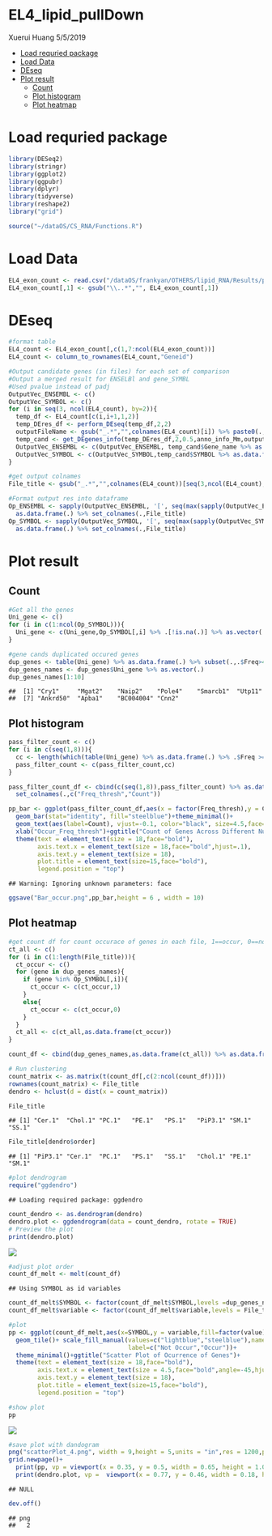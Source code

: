 EL4\_lipid\_pullDown
================
Xuerui Huang
5/5/2019

-   [Load requried package](#load-requried-package)
-   [Load Data](#load-data)
-   [DEseq](#deseq)
-   [Plot result](#plot-result)
    -   [Count](#count)
    -   [Plot histogram](#plot-histogram)
    -   [Plot heatmap](#plot-heatmap)

Load requried package
=====================

``` r
library(DESeq2)
library(stringr)
library(ggplot2)
library(ggpubr)
library(dplyr)
library(tidyverse)
library(reshape2)
library("grid")

source("~/dataOS/CS_RNA/Functions.R")
```

Load Data
=========

``` r
EL4_exon_count <- read.csv("/dataOS/frankyan/OTHERS/lipid_RNA/Results/pipeOutput/mm_lipidRNA-L1_2/countsTable/mm_lipidRNA-L1_2.EX.counts.table",sep = "\t")
EL4_exon_count[,1] <- gsub("\\..*","", EL4_exon_count[,1])
```

DEseq
=====

``` r
#format table
EL4_count <- EL4_exon_count[,c(1,7:ncol(EL4_exon_count))]
EL4_count <- column_to_rownames(EL4_count,"Geneid")

#Output candidate genes (in files) for each set of comparison
#Output a merged result for ENSELBl and gene_SYMBL
#Used pvalue instead of padj
OutputVec_ENSEMBL <- c()
OutputVec_SYMBOL <- c()
for (i in seq(3, ncol(EL4_count), by=2)){
  temp_df <- EL4_count[c(i,i+1,1,2)]
  temp_DEres_df <- perform_DEseq(temp_df,2,2)
  outputFileName <- gsub("_.*","",colnames(EL4_count)[i]) %>% paste0(.,"_cands.csv")
  temp_cand <- get_DEgenes_info(temp_DEres_df,2,0.5,anno_info_Mm,outputFileName)
  OutputVec_ENSEMBL <- c(OutputVec_ENSEMBL, temp_cand$Gene_name %>% as.data.frame(.))
  OutputVec_SYMBOL <- c(OutputVec_SYMBOL,temp_cand$SYMBOL %>% as.data.frame(.))
}

#get output colnames
File_title <- gsub("_.*","",colnames(EL4_count))[seq(3,ncol(EL4_count), by=2)]

#Format output res into dataframe
Op_ENSEMBL <- sapply(OutputVec_ENSEMBL, '[', seq(max(sapply(OutputVec_ENSEMBL, length)))) %>% 
  as.data.frame(.) %>% set_colnames(.,File_title)
Op_SYMBOL <- sapply(OutputVec_SYMBOL, '[', seq(max(sapply(OutputVec_SYMBOL, length)))) %>% 
  as.data.frame(.) %>% set_colnames(.,File_title)
```

Plot result
===========

Count
-----

``` r
#Get all the genes
Uni_gene <- c()
for (i in c(1:ncol(Op_SYMBOL))){
  Uni_gene <- c(Uni_gene,Op_SYMBOL[,i] %>% .[!is.na(.)] %>% as.vector(.))
}

#gene cands duplicated occured genes
dup_genes <- table(Uni_gene) %>% as.data.frame(.) %>% subset(.,.$Freq>4) %>% .[order(-.$Freq),]
dup_genes_names <- dup_genes$Uni_gene %>% as.vector(.)
dup_genes_names[1:10]
```

    ##  [1] "Cry1"     "Mgat2"    "Naip2"    "Pole4"    "Smarcb1"  "Utp11"   
    ##  [7] "Ankrd50"  "Apba1"    "BC004004" "Cnn2"

Plot histogram
--------------

``` r
pass_filter_count <- c()
for (i in c(seq(1,8))){
  cc <- length(which(table(Uni_gene) %>% as.data.frame(.) %>% .$Freq >= i))
  pass_filter_count <- c(pass_filter_count,cc)
}

pass_filter_count_df <- cbind(c(seq(1,8)),pass_filter_count) %>% as.data.frame(.) %>% 
  set_colnames(.,c("Freq_thresh","Count"))

pp_bar <- ggplot(pass_filter_count_df,aes(x = factor(Freq_thresh),y = Count))+
  geom_bar(stat="identity", fill="steelblue")+theme_minimal()+
  geom_text(aes(label=Count), vjust=-0.1, color="black", size=4.5,face="bold")+
  xlab("Occur_Freq_thresh")+ggtitle("Count of Genes Across Different Num of Samples")+
  theme(text = element_text(size = 18,face="bold"),
        axis.text.x = element_text(size = 18,face="bold",hjust=.1),
        axis.text.y = element_text(size = 18),
        plot.title = element_text(size=15,face="bold"),
        legend.position = "top")
```

    ## Warning: Ignoring unknown parameters: face

``` r
ggsave("Bar_occur.png",pp_bar,height = 6 , width = 10)
```

Plot heatmap
------------

``` r
#get count df for count occurace of genes in each file, 1==occur, 0==not occur
ct_all <- c()
for (i in c(1:length(File_title))){
  ct_occur <- c()
  for (gene in dup_genes_names){
    if (gene %in% Op_SYMBOL[,i]){
      ct_occur <- c(ct_occur,1)
    } 
    else{
      ct_occur <- c(ct_occur,0)
    }
  }
  ct_all <- c(ct_all,as.data.frame(ct_occur))
}

count_df <- cbind(dup_genes_names,as.data.frame(ct_all)) %>% as.data.frame(.) %>% set_colnames(.,c("SYMBOL",File_title))

# Run clustering
count_matrix <- as.matrix(t(count_df[,c(2:ncol(count_df))]))
rownames(count_matrix) <- File_title
dendro <- hclust(d = dist(x = count_matrix))

File_title
```

    ## [1] "Cer.1"  "Chol.1" "PC.1"   "PE.1"   "PS.1"   "PiP3.1" "SM.1"   "SS.1"

``` r
File_title[dendro$order]
```

    ## [1] "PiP3.1" "Cer.1"  "PC.1"   "PS.1"   "SS.1"   "Chol.1" "PE.1"   "SM.1"

``` r
#plot dendrogram
require("ggdendro")
```

    ## Loading required package: ggdendro

``` r
count_dendro <- as.dendrogram(dendro)
dendro.plot <- ggdendrogram(data = count_dendro, rotate = TRUE)
# Preview the plot
print(dendro.plot)
```

![](R_analysis_files/figure-markdown_github/unnamed-chunk-6-1.png)

``` r
#adjust plot order
count_df_melt <- melt(count_df)
```

    ## Using SYMBOL as id variables

``` r
count_df_melt$SYMBOL <- factor(count_df_melt$SYMBOL,levels =dup_genes_names)
count_df_melt$variable <- factor(count_df_melt$variable,levels = File_title[dendro$order])

#plot
pp <- ggplot(count_df_melt,aes(x=SYMBOL,y = variable,fill=factor(value)))+
  geom_tile()+ scale_fill_manual(values=c("lightblue","steelblue"),name = "Appear",
                                 label=c("Not Occur","Occur"))+
  theme_minimal()+ggtitle("Scatter Plot of Ocurrence of Genes")+
  theme(text = element_text(size = 18,face="bold"),
        axis.text.x = element_text(size = 4.5,face="bold",angle=-45,hjust=.1),
        axis.text.y = element_text(size = 18),
        plot.title = element_text(size=15,face="bold"),
        legend.position = "top")

#show plot
pp
```

![](R_analysis_files/figure-markdown_github/unnamed-chunk-6-2.png)

``` r
#save plot with dandogram
png("scatterPlot_4.png", width = 9,height = 5,units = "in",res = 1200,pointsize = 4)
grid.newpage()+
  print(pp, vp = viewport(x = 0.35, y = 0.5, width = 0.65, height = 1.0))+
  print(dendro.plot, vp =  viewport(x = 0.77, y = 0.46, width = 0.18, height = 0.72))
```

    ## NULL

``` r
dev.off()
```

    ## png 
    ##   2
